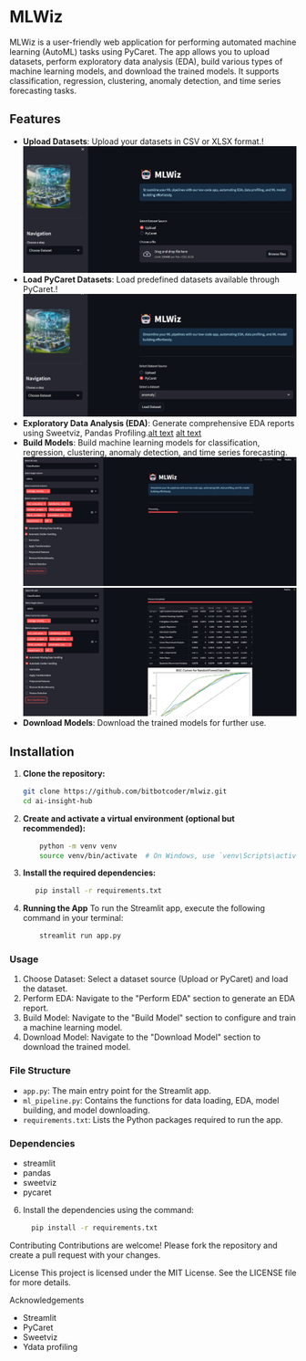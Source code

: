 # MLWiz

MLWiz is a user-friendly web application for performing automated machine learning (AutoML) tasks using PyCaret. The app allows you to upload datasets, perform exploratory data analysis (EDA), build various types of machine learning models, and download the trained models. It supports classification, regression, clustering, anomaly detection, and time series forecasting tasks.

## Features

- **Upload Datasets**: Upload your datasets in CSV or XLSX format.!![alt text](images/mlwiz5.jpeg)
- **Load PyCaret Datasets**: Load predefined datasets available through PyCaret.!![alt text](images/mlwiz6.jpeg)
- **Exploratory Data Analysis (EDA)**: Generate comprehensive EDA reports using Sweetviz, Pandas Profiling.[alt text](images/MLWiz.jpg) [alt text](images/mlwiz2.jpeg) 
- **Build Models**: Build machine learning models for classification, regression, clustering, anomaly detection, and time series forecasting.![alt text](images/mlwiz3.jpeg)![alt text](images/mlwiz4.jpeg)
- **Download Models**: Download the trained models for further use.

## Installation

1. **Clone the repository:**
   ```bash
   git clone https://github.com/bitbotcoder/mlwiz.git
   cd ai-insight-hub

2. **Create and activate a virtual environment (optional but recommended):**
    ```bash
        python -m venv venv
        source venv/bin/activate  # On Windows, use `venv\Scripts\activate`

3. **Install the required dependencies:**
   ```bash
      pip install -r requirements.txt

4. **Running the App**
    To run the Streamlit app, execute the following command in your terminal:
    ```bash
        streamlit run app.py

### Usage 
1. Choose Dataset: Select a dataset source (Upload or PyCaret) and load the dataset.
2. Perform EDA: Navigate to the "Perform EDA" section to generate an EDA report.
3. Build Model: Navigate to the "Build Model" section to configure and train a machine learning model.
4. Download Model: Navigate to the "Download Model" section to download the trained model.

### File Structure
 - `app.py`: The main entry point for the Streamlit app.
 - `ml_pipeline.py`: Contains the functions for data loading, EDA, model building, and model downloading.
 - `requirements.txt`: Lists the Python packages required to run the app.

### Dependencies
 - streamlit
 - pandas
 - sweetviz
 - pycaret

6. Install the dependencies using the command:
   ```bash
     pip install -r requirements.txt

Contributing
Contributions are welcome! Please fork the repository and create a pull request with your changes.

License
This project is licensed under the MIT License. See the LICENSE file for more details.

Acknowledgements
- Streamlit
- PyCaret
- Sweetviz
- Ydata profiling
